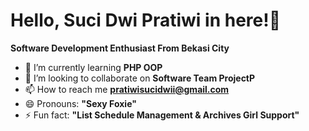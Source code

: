 <h1>Hello, Suci Dwi Pratiwi in here!👋</h1>
<p><b>Software Development Enthusiast From Bekasi City</b></p>

- 🌱 I’m currently learning <b>PHP OOP</b>
- 💞️ I’m looking to collaborate on <b>Software Team ProjectP</b>
- 📫 How to reach me <a><b>pratiwisucidwii@gmail.com</b></a>
- 😄 Pronouns: <b>"Sexy Foxie"</b>
- ⚡ Fun fact: <b>"List Schedule Management & Archives Girl Support"</b>

<!---
sucidprtt/sucidprtt is a ✨ special ✨ repository because its `README.md` (this file) appears on your GitHub profile.
You can click the Preview link to take a look at your changes.
--->
